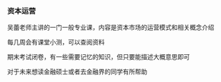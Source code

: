 ### 资本运营

吴蕾老师主讲的一门一般专业课，内容是资本市场的运营模式和相关概念介绍

每几周会有课堂小测，可以查阅资料

期末考试闭卷，有一些需要记忆的知识，但只要能描述大概意思即可

对于未来想读金融硕士或者去金融界的同学有所帮助